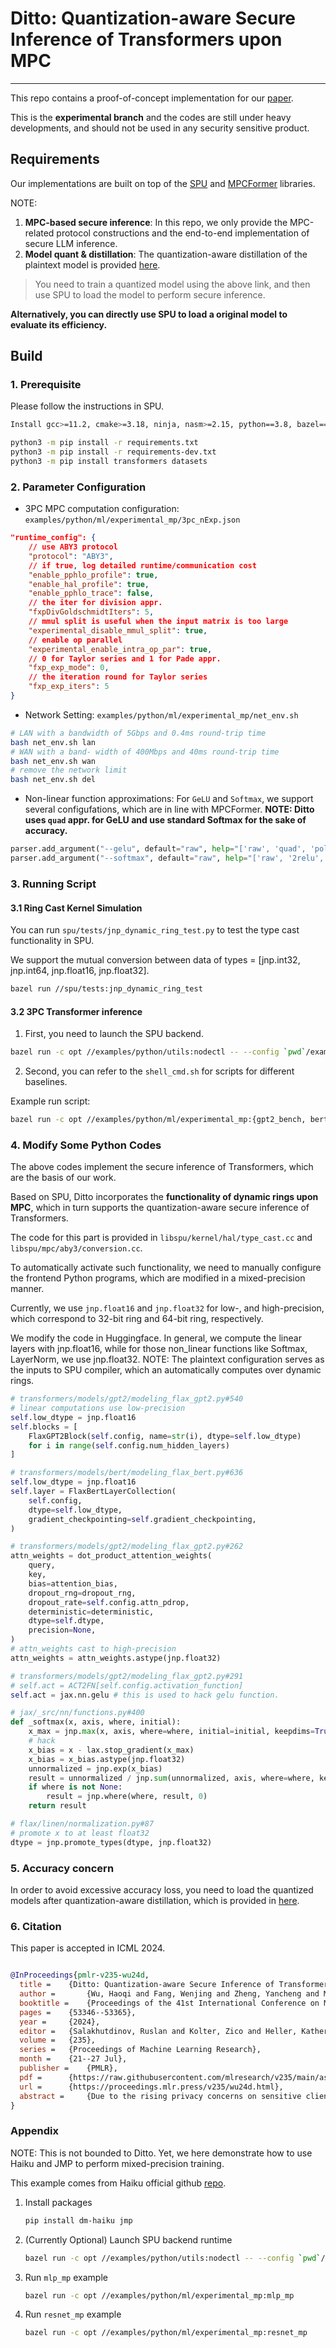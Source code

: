 # Ditto: Quantization-aware Secure Inference of Transformers upon MPC
---
This repo contains a proof-of-concept implementation for our [paper](https://openreview.net/forum?id=ZzXNCQGzqT).

This is the **experimental branch** and the codes are still under heavy developments, and should not be used in any security sensitive product.

## Requirements
Our implementations are built on top of the [SPU](https://github.com/secretflow/spu) and [MPCFormer](https://github.com/DachengLi1/MPCFormer) libraries.

NOTE:
1. **MPC-based secure inference**: In this repo, we only provide the MPC-related protocol constructions and the end-to-end implementation of secure LLM inference.
2. **Model quant & distillation**: The quantization-aware distillation of the plaintext model is provided [here](https://github.com/llCurious/MPCFormer).

> You need to train a quantized model using the above link, and then use SPU to load the model to perform secure inference.

**Alternatively, you can directly use SPU to load a original model to evaluate its efficiency.**

## Build
### 1. Prerequisite
Please follow the instructions in SPU.

```bash
Install gcc>=11.2, cmake>=3.18, ninja, nasm>=2.15, python==3.8, bazel==6.2.1, golang

python3 -m pip install -r requirements.txt
python3 -m pip install -r requirements-dev.txt
python3 -m pip install transformers datasets
```

### 2. Parameter Configuration
- 3PC MPC computation configuration: `examples/python/ml/experimental_mp/3pc_nExp.json`
``` json
"runtime_config": {
    // use ABY3 protocol
    "protocol": "ABY3",
    // if true, log detailed runtime/communication cost
    "enable_pphlo_profile": true,
    "enable_hal_profile": true,
    "enable_pphlo_trace": false,
    // the iter for division appr.
    "fxpDivGoldschmidtIters": 5,
    // mmul split is useful when the input matrix is too large
    "experimental_disable_mmul_split": true,
    // enable op parallel
    "experimental_enable_intra_op_par": true,
    // 0 for Taylor series and 1 for Pade appr.
    "fxp_exp_mode": 0,
    // the iteration round for Taylor series
    "fxp_exp_iters": 5
}
```
- Network Setting: `examples/python/ml/experimental_mp/net_env.sh`

``` bash
# LAN with a bandwidth of 5Gbps and 0.4ms round-trip time
bash net_env.sh lan
# WAN with a band- width of 400Mbps and 40ms round-trip time
bash net_env.sh wan
# remove the network limit
bash net_env.sh del
```

- Non-linear function approximations: For `GeLU` and `Softmax`, we support several configufations, which are in line with MPCFormer. **NOTE: Ditto uses `quad` appr. for GeLU and use standard Softmax for the sake of accuracy.**
```python
parser.add_argument("--gelu", default="raw", help="['raw', 'quad', 'poly']")
parser.add_argument("--softmax", default="raw", help="['raw', '2relu', '2quad']")
```


### 3. Running Script

#### 3.1 Ring Cast Kernel Simulation
You can run `spu/tests/jnp_dynamic_ring_test.py` to test the type cast functionality in SPU.

We support the mutual conversion between data of types = [jnp.int32, jnp.int64, jnp.float16, jnp.float32].

```bash
bazel run //spu/tests:jnp_dynamic_ring_test
```

#### 3.2 3PC Transformer inference
1. First, you need to launch the SPU backend.
```bash
bazel run -c opt //examples/python/utils:nodectl -- --config `pwd`/examples/python/ml/experimental_mp/3pc_nExp.json up
```
2. Second, you can refer to the `shell_cmd.sh` for scripts for different baselines.

Example run script:
```bash
bazel run -c opt //examples/python/ml/experimental_mp:{gpt2_bench, bert_bench} -- --gelu quad --config examples/python/ml/experimental_mp/3pc_nExp.json
```

### 4. Modify Some Python Codes
The above codes implement the secure inference of Transformers, which are the basis of our work.

Based on SPU, Ditto incorporates the **functionality of dynamic rings upon MPC**, which in turn supports the quantization-aware secure inference of Transformers.

The code for this part is provided in `libspu/kernel/hal/type_cast.cc` and `libspu/mpc/aby3/conversion.cc`.

To automatically activate such functionality, we need to manually configure the frontend Python programs, which are modified in a mixed-precision manner.

Currently, we use `jnp.float16` and `jnp.float32` for low-, and high-precision, which correspond to 32-bit ring and 64-bit ring, respectively.

We modify the code in Huggingface.
In general, we compute the linear layers with jnp.float16, while for those non_linear functions like Softmax, LayerNorm, we use jnp.float32.
NOTE: The plaintext configuration serves as the inputs to SPU compiler, which an automatically computes over dynamic rings.

```python
# transformers/models/gpt2/modeling_flax_gpt2.py#540
# linear computations use low-precision
self.low_dtype = jnp.float16
self.blocks = [
    FlaxGPT2Block(self.config, name=str(i), dtype=self.low_dtype)
    for i in range(self.config.num_hidden_layers)
]

# transformers/models/bert/modeling_flax_bert.py#636
self.low_dtype = jnp.float16
self.layer = FlaxBertLayerCollection(
    self.config,
    dtype=self.low_dtype,
    gradient_checkpointing=self.gradient_checkpointing,
)

# transformers/models/gpt2/modeling_flax_gpt2.py#262
attn_weights = dot_product_attention_weights(
    query,
    key,
    bias=attention_bias,
    dropout_rng=dropout_rng,
    dropout_rate=self.config.attn_pdrop,
    deterministic=deterministic,
    dtype=self.dtype,
    precision=None,
)
# attn_weights cast to high-precision
attn_weights = attn_weights.astype(jnp.float32)

# transformers/models/gpt2/modeling_flax_gpt2.py#291
# self.act = ACT2FN[self.config.activation_function]
self.act = jax.nn.gelu # this is used to hack gelu function.

# jax/_src/nn/functions.py#400
def _softmax(x, axis, where, initial):
    x_max = jnp.max(x, axis, where=where, initial=initial, keepdims=True)
    # hack
    x_bias = x - lax.stop_gradient(x_max)
    x_bias = x_bias.astype(jnp.float32)
    unnormalized = jnp.exp(x_bias)
    result = unnormalized / jnp.sum(unnormalized, axis, where=where, keepdims=True)
    if where is not None:
        result = jnp.where(where, result, 0)
    return result

# flax/linen/normalization.py#87
# promote x to at least float32
dtype = jnp.promote_types(dtype, jnp.float32)
```

### 5. Accuracy concern
In order to avoid excessive accuracy loss, you need to load the quantized models after quantization-aware distillation, which is provided in [here](https://github.com/llCurious/MPCFormer).

### 6. Citation
This paper is accepted in ICML 2024.

```bib

@InProceedings{pmlr-v235-wu24d,
  title = 	 {Ditto: Quantization-aware Secure Inference of Transformers upon {MPC}},
  author =       {Wu, Haoqi and Fang, Wenjing and Zheng, Yancheng and Ma, Junming and Tan, Jin and Wang, Lei},
  booktitle = 	 {Proceedings of the 41st International Conference on Machine Learning},
  pages = 	 {53346--53365},
  year = 	 {2024},
  editor = 	 {Salakhutdinov, Ruslan and Kolter, Zico and Heller, Katherine and Weller, Adrian and Oliver, Nuria and Scarlett, Jonathan and Berkenkamp, Felix},
  volume = 	 {235},
  series = 	 {Proceedings of Machine Learning Research},
  month = 	 {21--27 Jul},
  publisher =    {PMLR},
  pdf = 	 {https://raw.githubusercontent.com/mlresearch/v235/main/assets/wu24d/wu24d.pdf},
  url = 	 {https://proceedings.mlr.press/v235/wu24d.html},
  abstract = 	 {Due to the rising privacy concerns on sensitive client data and trained models like Transformers, secure multi-party computation (MPC) techniques are employed to enable secure inference despite attendant overhead. Existing works attempt to reduce the overhead using more MPC-friendly non-linear function approximations. However, the integration of quantization widely used in plaintext inference into the MPC domain remains unclear. To bridge this gap, we propose the framework named Ditto to enable more efficient quantization-aware secure Transformer inference. Concretely, we first incorporate an MPC-friendly quantization into Transformer inference and employ a quantization-aware distillation procedure to maintain the model utility. Then, we propose novel MPC primitives to support the type conversions that are essential in quantization and implement the quantization-aware MPC execution of secure quantized inference. This approach significantly decreases both computation and communication overhead, leading to improvements in overall efficiency. We conduct extensive experiments on Bert and GPT2 models to evaluate the performance of Ditto. The results demonstrate that Ditto is about $3.14\sim 4.40\times$ faster than MPCFormer (ICLR 2023) and $1.44\sim 2.35\times$ faster than the state-of-the-art work PUMA with negligible utility degradation.}
}
```

### Appendix
NOTE: This is not bounded to Ditto.
Yet, we here demonstrate how to use Haiku and JMP to perform mixed-precision training.

This example comes from Haiku official github [repo](https://github.com/deepmind/dm-haiku/tree/main/examples).

1. Install packages

    ``` sh
    pip install dm-haiku jmp
    ```

2. (Currently Optional) Launch SPU backend runtime

    ``` sh
    bazel run -c opt //examples/python/utils:nodectl -- --config `pwd`/examples/python/ml/experimental_mp/3pc.json up
    ```

3. Run `mlp_mp` example

    ``` sh
    bazel run -c opt //examples/python/ml/experimental_mp:mlp_mp
    ```

4. Run `resnet_mp` example

    ``` sh
    bazel run -c opt //examples/python/ml/experimental_mp:resnet_mp
    ```
